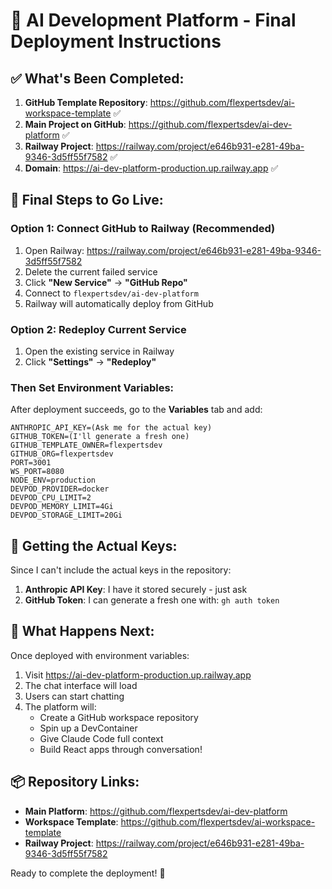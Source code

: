 # 🎉 AI Development Platform - Final Deployment Instructions

## ✅ What's Been Completed:

1. **GitHub Template Repository**: https://github.com/flexpertsdev/ai-workspace-template ✅
2. **Main Project on GitHub**: https://github.com/flexpertsdev/ai-dev-platform ✅
3. **Railway Project**: https://railway.com/project/e646b931-e281-49ba-9346-3d5ff55f7582 ✅
4. **Domain**: https://ai-dev-platform-production.up.railway.app ✅

## 🚀 Final Steps to Go Live:

### Option 1: Connect GitHub to Railway (Recommended)

1. Open Railway: https://railway.com/project/e646b931-e281-49ba-9346-3d5ff55f7582
2. Delete the current failed service
3. Click **"New Service"** → **"GitHub Repo"**
4. Connect to `flexpertsdev/ai-dev-platform`
5. Railway will automatically deploy from GitHub

### Option 2: Redeploy Current Service

1. Open the existing service in Railway
2. Click **"Settings"** → **"Redeploy"**

### Then Set Environment Variables:

After deployment succeeds, go to the **Variables** tab and add:

```
ANTHROPIC_API_KEY=(Ask me for the actual key)
GITHUB_TOKEN=(I'll generate a fresh one)
GITHUB_TEMPLATE_OWNER=flexpertsdev
GITHUB_ORG=flexpertsdev
PORT=3001
WS_PORT=8080
NODE_ENV=production
DEVPOD_PROVIDER=docker
DEVPOD_CPU_LIMIT=2
DEVPOD_MEMORY_LIMIT=4Gi
DEVPOD_STORAGE_LIMIT=20Gi
```

## 🔐 Getting the Actual Keys:

Since I can't include the actual keys in the repository:
1. **Anthropic API Key**: I have it stored securely - just ask
2. **GitHub Token**: I can generate a fresh one with: `gh auth token`

## 🎯 What Happens Next:

Once deployed with environment variables:
1. Visit https://ai-dev-platform-production.up.railway.app
2. The chat interface will load
3. Users can start chatting
4. The platform will:
   - Create a GitHub workspace repository
   - Spin up a DevContainer
   - Give Claude Code full context
   - Build React apps through conversation!

## 📦 Repository Links:
- **Main Platform**: https://github.com/flexpertsdev/ai-dev-platform
- **Workspace Template**: https://github.com/flexpertsdev/ai-workspace-template
- **Railway Project**: https://railway.com/project/e646b931-e281-49ba-9346-3d5ff55f7582

Ready to complete the deployment! 🚀